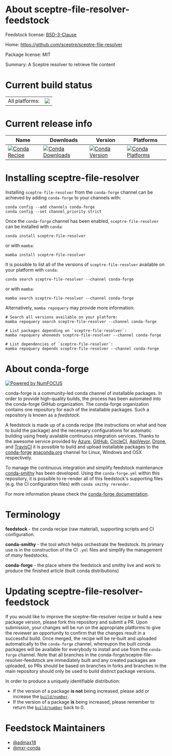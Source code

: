 About sceptre-file-resolver-feedstock
=====================================

Feedstock license: [BSD-3-Clause](https://github.com/conda-forge/sceptre-file-resolver-feedstock/blob/main/LICENSE.txt)

Home: https://github.com/sceptre/sceptre-file-resolver

Package license: MIT

Summary: A Sceptre resolver to retrieve file content

Current build status
====================


<table><tr><td>All platforms:</td>
    <td>
      <a href="https://dev.azure.com/conda-forge/feedstock-builds/_build/latest?definitionId=14974&branchName=main">
        <img src="https://dev.azure.com/conda-forge/feedstock-builds/_apis/build/status/sceptre-file-resolver-feedstock?branchName=main">
      </a>
    </td>
  </tr>
</table>

Current release info
====================

| Name | Downloads | Version | Platforms |
| --- | --- | --- | --- |
| [![Conda Recipe](https://img.shields.io/badge/recipe-sceptre--file--resolver-green.svg)](https://anaconda.org/conda-forge/sceptre-file-resolver) | [![Conda Downloads](https://img.shields.io/conda/dn/conda-forge/sceptre-file-resolver.svg)](https://anaconda.org/conda-forge/sceptre-file-resolver) | [![Conda Version](https://img.shields.io/conda/vn/conda-forge/sceptre-file-resolver.svg)](https://anaconda.org/conda-forge/sceptre-file-resolver) | [![Conda Platforms](https://img.shields.io/conda/pn/conda-forge/sceptre-file-resolver.svg)](https://anaconda.org/conda-forge/sceptre-file-resolver) |

Installing sceptre-file-resolver
================================

Installing `sceptre-file-resolver` from the `conda-forge` channel can be achieved by adding `conda-forge` to your channels with:

```
conda config --add channels conda-forge
conda config --set channel_priority strict
```

Once the `conda-forge` channel has been enabled, `sceptre-file-resolver` can be installed with `conda`:

```
conda install sceptre-file-resolver
```

or with `mamba`:

```
mamba install sceptre-file-resolver
```

It is possible to list all of the versions of `sceptre-file-resolver` available on your platform with `conda`:

```
conda search sceptre-file-resolver --channel conda-forge
```

or with `mamba`:

```
mamba search sceptre-file-resolver --channel conda-forge
```

Alternatively, `mamba repoquery` may provide more information:

```
# Search all versions available on your platform:
mamba repoquery search sceptre-file-resolver --channel conda-forge

# List packages depending on `sceptre-file-resolver`:
mamba repoquery whoneeds sceptre-file-resolver --channel conda-forge

# List dependencies of `sceptre-file-resolver`:
mamba repoquery depends sceptre-file-resolver --channel conda-forge
```


About conda-forge
=================

[![Powered by
NumFOCUS](https://img.shields.io/badge/powered%20by-NumFOCUS-orange.svg?style=flat&colorA=E1523D&colorB=007D8A)](https://numfocus.org)

conda-forge is a community-led conda channel of installable packages.
In order to provide high-quality builds, the process has been automated into the
conda-forge GitHub organization. The conda-forge organization contains one repository
for each of the installable packages. Such a repository is known as a *feedstock*.

A feedstock is made up of a conda recipe (the instructions on what and how to build
the package) and the necessary configurations for automatic building using freely
available continuous integration services. Thanks to the awesome service provided by
[Azure](https://azure.microsoft.com/en-us/services/devops/), [GitHub](https://github.com/),
[CircleCI](https://circleci.com/), [AppVeyor](https://www.appveyor.com/),
[Drone](https://cloud.drone.io/welcome), and [TravisCI](https://travis-ci.com/)
it is possible to build and upload installable packages to the
[conda-forge](https://anaconda.org/conda-forge) [anaconda.org](https://anaconda.org/)
channel for Linux, Windows and OSX respectively.

To manage the continuous integration and simplify feedstock maintenance
[conda-smithy](https://github.com/conda-forge/conda-smithy) has been developed.
Using the ``conda-forge.yml`` within this repository, it is possible to re-render all of
this feedstock's supporting files (e.g. the CI configuration files) with ``conda smithy rerender``.

For more information please check the [conda-forge documentation](https://conda-forge.org/docs/).

Terminology
===========

**feedstock** - the conda recipe (raw material), supporting scripts and CI configuration.

**conda-smithy** - the tool which helps orchestrate the feedstock.
                   Its primary use is in the construction of the CI ``.yml`` files
                   and simplify the management of *many* feedstocks.

**conda-forge** - the place where the feedstock and smithy live and work to
                  produce the finished article (built conda distributions)


Updating sceptre-file-resolver-feedstock
========================================

If you would like to improve the sceptre-file-resolver recipe or build a new
package version, please fork this repository and submit a PR. Upon submission,
your changes will be run on the appropriate platforms to give the reviewer an
opportunity to confirm that the changes result in a successful build. Once
merged, the recipe will be re-built and uploaded automatically to the
`conda-forge` channel, whereupon the built conda packages will be available for
everybody to install and use from the `conda-forge` channel.
Note that all branches in the conda-forge/sceptre-file-resolver-feedstock are
immediately built and any created packages are uploaded, so PRs should be based
on branches in forks and branches in the main repository should only be used to
build distinct package versions.

In order to produce a uniquely identifiable distribution:
 * If the version of a package **is not** being increased, please add or increase
   the [``build/number``](https://docs.conda.io/projects/conda-build/en/latest/resources/define-metadata.html#build-number-and-string).
 * If the version of a package **is** being increased, please remember to return
   the [``build/number``](https://docs.conda.io/projects/conda-build/en/latest/resources/define-metadata.html#build-number-and-string)
   back to 0.

Feedstock Maintainers
=====================

* [@admax18](https://github.com/admax18/)
* [@mxr-conda](https://github.com/mxr-conda/)

